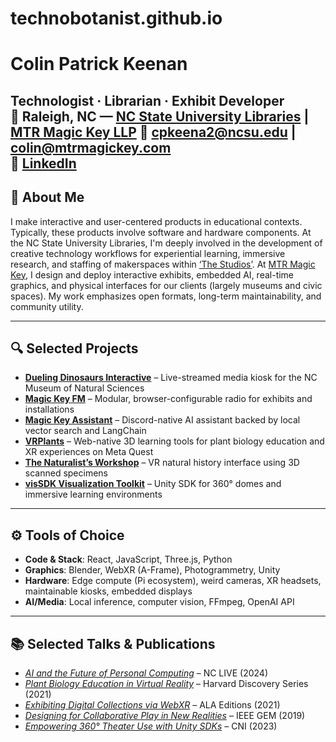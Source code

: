 # technobotanist.github.io

# Colin Patrick Keenan

**Technologist · Librarian · Exhibit Developer**  
📍 Raleigh, NC — [NC State University Libraries](https://www.lib.ncsu.edu/staff/cpkeena2) | [MTR Magic Key LLP](https://www.mtrmagickey.com/partners/keenan)
📧 cpkeena2@ncsu.edu | colin@mtrmagickey.com  
🔗 [LinkedIn](https://www.linkedin.com/in/colinkeenan/)
---

## 🧠 About Me

I make interactive and user-centered products in educational contexts. Typically, these products involve software and hardware components. At the NC State University Libraries, I'm deeply involved in the development of creative technology workflows for experiential learning, immersive research, and staffing of makerspaces within [‘The Studios’](https://www.lib.ncsu.edu/the-studios). At [MTR Magic Key](https://www.mtrmagickey.com), I design and deploy interactive exhibits, embedded AI, real-time graphics, and physical interfaces for our clients (largely museums and civic spaces). My work emphasizes open formats, long-term maintainability, and community utility.


---

## 🔍 Selected Projects

- **[Dueling Dinosaurs Interactive](https://www.mtrmagickey.com/ddci)** – Live-streamed media kiosk for the NC Museum of Natural Sciences
- **[Magic Key FM](https://www.magickeyfm.com)** – Modular, browser-configurable radio for exhibits and installations
- **[Magic Key Assistant](https://www.mtrmagickey.com/magic-key-assistant-llm)** – Discord-native AI assistant backed by local vector search and LangChain
- **[VRPlants](https://vrplants.cals.ncsu.edu/)** – Web-native 3D learning tools for plant biology education and XR experiences on Meta Quest
- **[The Naturalist’s Workshop](https://ieeexplore.ieee.org/document/9155162)** – VR natural history interface using 3D scanned specimens
- **[visSDK Visualization Toolkit](https://www.youtube.com/watch?v=mt7eClWSvOg)** – Unity SDK for 360° domes and immersive learning environments

---

## ⚙️ Tools of Choice

- **Code & Stack**:  React, JavaScript, Three.js, Python
- **Graphics**: Blender, WebXR (A-Frame), Photogrammetry, Unity
- **Hardware**: Edge compute (Pi ecosystem), weird cameras, XR headsets, maintainable kiosks, embedded displays
- **AI/Media**: Local inference, computer vision, FFmpeg, OpenAI API

---

## 📚 Selected Talks & Publications

- *[AI and the Future of Personal Computing](https://www.youtube.com/watch?v=mt7eClWSvOg)* – NC LIVE (2024)
- *[Plant Biology Education in Virtual Reality](https://harvard.hosted.panopto.com/Panopto/Pages/Embed.aspx?id=b8ebdb91-c3e8-4e88-8c4a-acd9014d7379)* – Harvard Discovery Series (2021)
- *[Exhibiting Digital Collections via WebXR](https://www.alastore.ala.org/content/32-virtual-augmented-and-mixed-reality-programs-libraries)* – ALA Editions (2021)
- *[Designing for Collaborative Play in New Realities](https://ieeexplore.ieee.org/document/8811545)* – IEEE GEM (2019)
- *[Empowering 360° Theater Use with Unity SDKs](https://www.cni.org/topics/digital-scholarship/empowering-360-theater-utilization-with-the-visualization-studio-development-kit-for-unity)* – CNI (2023)


